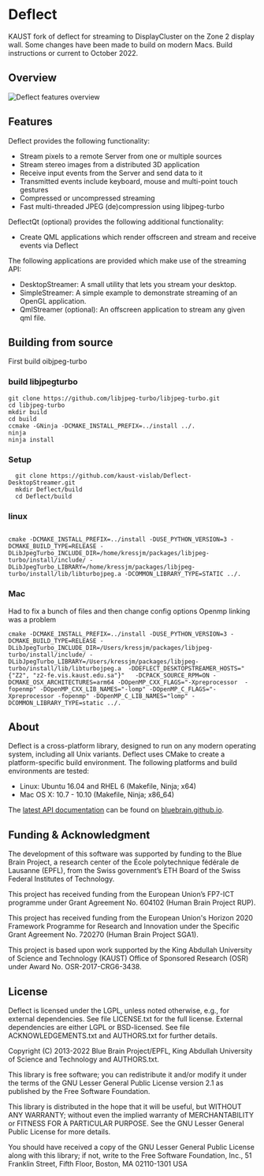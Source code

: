 # Deflect

KAUST fork of deflect for streaming to DisplayCluster on the Zone 2 display wall. Some changes have been made to build on modern Macs. Build instructions or current to October 2022.

## Overview

![Deflect features overview](doc/overview.png)

## Features

Deflect provides the following functionality:

* Stream pixels to a remote Server from one or multiple sources
* Stream stereo images from a distributed 3D application
* Receive input events from the Server and send data to it
* Transmitted events include keyboard, mouse and multi-point touch gestures
* Compressed or uncompressed streaming
* Fast multi-threaded JPEG (de)compression using libjpeg-turbo

DeflectQt (optional) provides the following additional functionality:

* Create QML applications which render offscreen and stream and receive events
  via Deflect

The following applications are provided which make use of the streaming API:

* DesktopStreamer: A small utility that lets you stream your desktop.
* SimpleStreamer: A simple example to demonstrate streaming of an OpenGL
  application.
* QmlStreamer (optional): An offscreen application to stream any given qml file.

## Building from source

First build oibjpeg-turbo

### build libjpegturbo
~~~
git clone https://github.com/libjpeg-turbo/libjpeg-turbo.git
cd libjpeg-turbo
mkdir build
cd build
ccmake -GNinja -DCMAKE_INSTALL_PREFIX=../install ../.
ninja
ninja install
~~~


### Setup
~~~
  git clone https://github.com/kaust-vislab/Deflect-DesktopStreamer.git
  mkdir Deflect/build
  cd Deflect/build
~~~


### linux
~~~

cmake -DCMAKE_INSTALL_PREFIX=../install -DUSE_PYTHON_VERSION=3 -DCMAKE_BUILD_TYPE=RELEASE -DLibJpegTurbo_INCLUDE_DIR=/home/kressjm/packages/libjpeg-turbo/install/include/ -DLibJpegTurbo_LIBRARY=/home/kressjm/packages/libjpeg-turbo/install/lib/libturbojpeg.a -DCOMMON_LIBRARY_TYPE=STATIC ../.
~~~

### Mac
Had to fix a bunch of files and then change config options
Openmp linking was a problem
~~~
cmake -DCMAKE_INSTALL_PREFIX=../install -DUSE_PYTHON_VERSION=3 -DCMAKE_BUILD_TYPE=RELEASE -DLibJpegTurbo_INCLUDE_DIR=/Users/kressjm/packages/libjpeg-turbo/install/include/ -DLibJpegTurbo_LIBRARY=/Users/kressjm/packages/libjpeg-turbo/install/lib/libturbojpeg.a  -DDEFLECT_DESKTOPSTREAMER_HOSTS="{"Z2", "z2-fe.vis.kaust.edu.sa"}"   -DCPACK_SOURCE_RPM=ON -DCMAKE_OSX_ARCHITECTURES=arm64 -DOpenMP_CXX_FLAGS="-Xpreprocessor  -fopenmp" -DOpenMP_CXX_LIB_NAMES="-lomp" -DOpenMP_C_FLAGS="-Xpreprocessor -fopenmp" -DOpenMP_C_LIB_NAMES="lomp" -DCOMMON_LIBRARY_TYPE=static ../.
~~~



## About

Deflect is a cross-platform library, designed to run on any modern operating
system, including all Unix variants. Deflect uses CMake to create a
platform-specific build environment. The following platforms and build
environments are tested:

* Linux: Ubuntu 16.04 and RHEL 6 (Makefile, Ninja; x64)
* Mac OS X: 10.7 - 10.10 (Makefile, Ninja; x86_64)

The [latest API documentation](http://bluebrain.github.io/Deflect-1.0/index.html)
can be found on [bluebrain.github.io](http://bluebrain.github.io).

## Funding & Acknowledgment
 
The development of this software was supported by funding to the Blue Brain Project,
a research center of the École polytechnique fédérale de Lausanne (EPFL), from the 
Swiss government’s ETH Board of the Swiss Federal Institutes of Technology.

This project has received funding from the European Union’s FP7-ICT programme
under Grant Agreement No. 604102 (Human Brain Project RUP).

This project has received funding from the European Union's Horizon 2020 Framework
Programme for Research and Innovation under the Specific Grant Agreement No. 720270
(Human Brain Project SGA1).

This project is based upon work supported by the King Abdullah University of Science
and Technology (KAUST) Office of Sponsored Research (OSR) under Award No. OSR-2017-CRG6-3438.

## License

Deflect is licensed under the LGPL, unless noted otherwise, e.g., for external dependencies.
See file LICENSE.txt for the full license. External dependencies are either LGPL or BSD-licensed.
See file ACKNOWLEDGEMENTS.txt and AUTHORS.txt for further details.

Copyright (C) 2013-2022 Blue Brain Project/EPFL, King Abdullah University of Science and
Technology and AUTHORS.txt.

This library is free software; you can redistribute it and/or modify it under the terms of the
GNU Lesser General Public License version 2.1 as published by the Free Software Foundation.

This library is distributed in the hope that it will be useful, but WITHOUT ANY WARRANTY; without
even the implied warranty of MERCHANTABILITY or FITNESS FOR A PARTICULAR PURPOSE. See the GNU
Lesser General Public License for more details.

You should have received a copy of the GNU Lesser General Public License along with this library;
if not, write to the Free Software Foundation, Inc., 51 Franklin Street, Fifth Floor, Boston,
MA 02110-1301 USA

